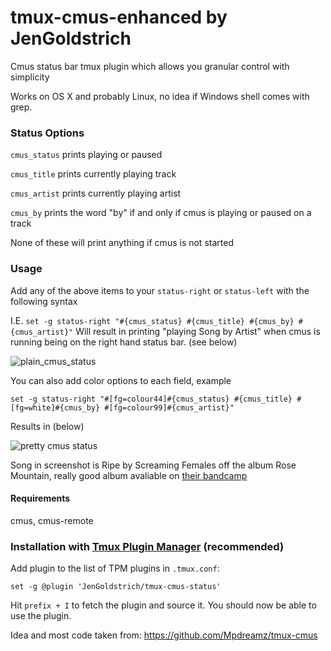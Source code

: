 # tmux-cmus-enhanced by JenGoldstrich

Cmus status bar tmux plugin which allows you granular control with simplicity

Works on OS X and probably Linux, no idea if Windows shell comes with grep.

### Status Options

`cmus_status` prints playing or paused

`cmus_title` prints currently playing track

`cmus_artist` prints currently playing artist

`cmus_by` prints the word "by" if and only if cmus is playing or paused on a track

None of these will print anything if cmus is not started

### Usage

Add any of the above items to your `status-right` or `status-left` with the following syntax

I.E. `set -g status-right "#{cmus_status} #{cmus_title} #{cmus_by} #{cmus_artist}"` Will result in printing "playing Song by Artist" when cmus is running being on the right hand status bar. (see below)

![plain_cmus_status](https://i.imgur.com/tNHu6E4.png)

You can also add color options to each field, example

`set -g status-right "#[fg=colour44]#{cmus_status} #{cmus_title} #[fg=white]#{cmus_by} #[fg=colour99]#{cmus_artist}"`

Results in (below)

![pretty cmus status](https://i.imgur.com/1dkrCB5.png)

Song in screenshot is Ripe by Screaming Females off the album Rose Mountain, really good album avaliable on [their bandcamp](https://screamingfemales.bandcamp.com/album/rose-mountain-2)


#### Requirements 

cmus, cmus-remote 

### Installation with [Tmux Plugin Manager](https://github.com/tmux-plugins/tpm) (recommended)

Add plugin to the list of TPM plugins in `.tmux.conf`:

    set -g @plugin 'JenGoldstrich/tmux-cmus-status'

Hit `prefix + I` to fetch the plugin and source it. You should now be able to
use the plugin.

Idea and most code taken from: https://github.com/Mpdreamz/tmux-cmus
